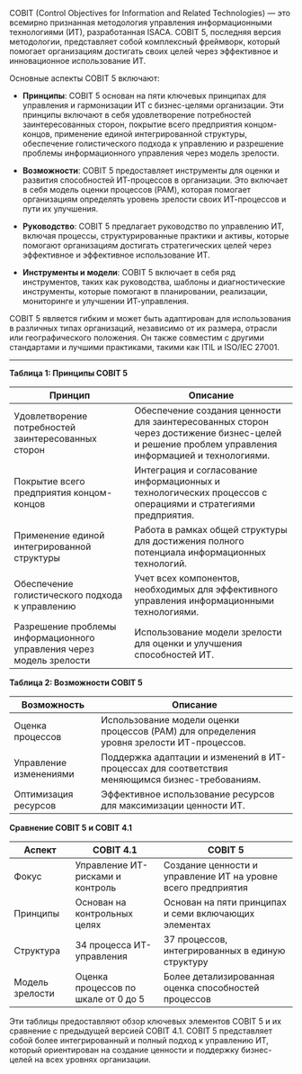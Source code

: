 COBIT (Control Objectives for Information and Related Technologies) — это всемирно признанная методология управления информационными технологиями (ИТ), разработанная ISACA. COBIT 5, последняя версия методологии, представляет собой комплексный фреймворк, который помогает организациям достигать своих целей через эффективное и инновационное использование ИТ.

Основные аспекты COBIT 5 включают:

- **Принципы**: COBIT 5 основан на пяти ключевых принципах для управления и гармонизации ИТ с бизнес-целями организации. Эти принципы включают в себя удовлетворение потребностей заинтересованных сторон, покрытие всего предприятия концом-концов, применение единой интегрированной структуры, обеспечение голистического подхода к управлению и разрешение проблемы информационного управления через модель зрелости.
  
- **Возможности**: COBIT 5 предоставляет инструменты для оценки и развития способностей ИТ-процессов в организации. Это включает в себя модель оценки процессов (PAM), которая помогает организациям определять уровень зрелости своих ИТ-процессов и пути их улучшения.

- **Руководство**: COBIT 5 предлагает руководство по управлению ИТ, включая процессы, структурированные практики и активы, которые помогают организациям достигать стратегических целей через эффективное и эффективное использование ИТ.

- **Инструменты и модели**: COBIT 5 включает в себя ряд инструментов, таких как руководства, шаблоны и диагностические инструменты, которые помогают в планировании, реализации, мониторинге и улучшении ИТ-управления.

COBIT 5 является гибким и может быть адаптирован для использования в различных типах организаций, независимо от их размера, отрасли или географического положения. Он также совместим с другими стандартами и лучшими практиками, такими как ITIL и ISO/IEC 27001.

***

**Таблица 1: Принципы COBIT 5**

| Принцип | Описание |
| --- | --- |
| Удовлетворение потребностей заинтересованных сторон | Обеспечение создания ценности для заинтересованных сторон через достижение бизнес-целей и решение проблем управления информацией и технологиями. |
| Покрытие всего предприятия концом-концов | Интеграция и согласование информационных и технологических процессов с операциями и стратегиями предприятия. |
| Применение единой интегрированной структуры | Работа в рамках общей структуры для достижения полного потенциала информационных технологий. |
| Обеспечение голистического подхода к управлению | Учет всех компонентов, необходимых для эффективного управления информационными технологиями. |
| Разрешение проблемы информационного управления через модель зрелости | Использование модели зрелости для оценки и улучшения способностей ИТ. |

**Таблица 2: Возможности COBIT 5**

| Возможность | Описание |
| --- | --- |
| Оценка процессов | Использование модели оценки процессов (PAM) для определения уровня зрелости ИТ-процессов. |
| Управление изменениями | Поддержка адаптации и изменений в ИТ-процессах для соответствия меняющимся бизнес-требованиям. |
| Оптимизация ресурсов | Эффективное использование ресурсов для максимизации ценности ИТ. |

**Сравнение COBIT 5 и COBIT 4.1**

| Аспект | COBIT 4.1 | COBIT 5 |
| --- | --- | --- |
| Фокус | Управление ИТ-рисками и контроль | Создание ценности и управление ИТ на уровне всего предприятия |
| Принципы | Основан на контрольных целях | Основан на пяти принципах и семи включающих элементах |
| Структура | 34 процесса ИТ-управления | 37 процессов, интегрированных в единую структуру |
| Модель зрелости | Оценка процессов по шкале от 0 до 5 | Более детализированная оценка способностей процессов |

Эти таблицы предоставляют обзор ключевых элементов COBIT 5 и их сравнение с предыдущей версией COBIT 4.1. COBIT 5 представляет собой более интегрированный и полный подход к управлению ИТ, который ориентирован на создание ценности и поддержку бизнес-целей на всех уровнях организации.
